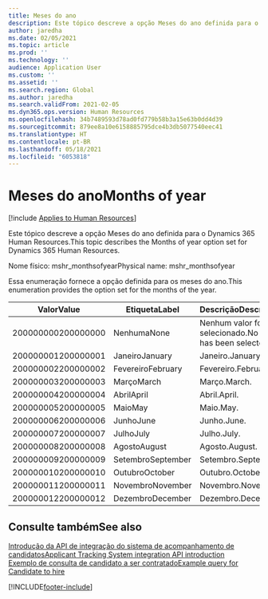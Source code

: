 ```yaml
---
title: Meses do ano
description: Este tópico descreve a opção Meses do ano definida para o Dynamics 365 Human Resources.
author: jaredha
ms.date: 02/05/2021
ms.topic: article
ms.prod: ''
ms.technology: ''
audience: Application User
ms.custom: ''
ms.assetid: ''
ms.search.region: Global
ms.author: jaredha
ms.search.validFrom: 2021-02-05
ms.dyn365.ops.version: Human Resources
ms.openlocfilehash: 34b7489593d78ad0fd779b58b3a15e63b0dd4d39
ms.sourcegitcommit: 879ee8a10e6158885795dce4b3db5077540eec41
ms.translationtype: HT
ms.contentlocale: pt-BR
ms.lasthandoff: 05/18/2021
ms.locfileid: "6053818"
---
```

# <a name="months-of-year"></a><span data-ttu-id="5561b-103">Meses do ano</span><span class="sxs-lookup"><span data-stu-id="5561b-103">Months of year</span></span>

[!include [Applies to Human Resources](../includes/applies-to-hr.md)]

<span data-ttu-id="5561b-104">Este tópico descreve a opção Meses do ano definida para o Dynamics 365 Human Resources.</span><span class="sxs-lookup"><span data-stu-id="5561b-104">This topic describes the Months of year option set for Dynamics 365 Human Resources.</span></span>

<span data-ttu-id="5561b-105">Nome físico: mshr_monthsofyear</span><span class="sxs-lookup"><span data-stu-id="5561b-105">Physical name: mshr_monthsofyear</span></span>

<span data-ttu-id="5561b-106">Essa enumeração fornece a opção definida para os meses do ano.</span><span class="sxs-lookup"><span data-stu-id="5561b-106">This enumeration provides the option set for the months of the year.</span></span>

| <span data-ttu-id="5561b-107">Valor</span><span class="sxs-lookup"><span data-stu-id="5561b-107">Value</span></span> | <span data-ttu-id="5561b-108">Etiqueta</span><span class="sxs-lookup"><span data-stu-id="5561b-108">Label</span></span> | <span data-ttu-id="5561b-109">Descrição</span><span class="sxs-lookup"><span data-stu-id="5561b-109">Description</span></span> |
| --- | --- | --- |
| <span data-ttu-id="5561b-110">200000000</span><span class="sxs-lookup"><span data-stu-id="5561b-110">200000000</span></span> | <span data-ttu-id="5561b-111">Nenhuma</span><span class="sxs-lookup"><span data-stu-id="5561b-111">None</span></span> | <span data-ttu-id="5561b-112">Nenhum valor foi selecionado.</span><span class="sxs-lookup"><span data-stu-id="5561b-112">No value has been selected.</span></span> |
| <span data-ttu-id="5561b-113">200000001</span><span class="sxs-lookup"><span data-stu-id="5561b-113">200000001</span></span> | <span data-ttu-id="5561b-114">Janeiro</span><span class="sxs-lookup"><span data-stu-id="5561b-114">January</span></span> | <span data-ttu-id="5561b-115">Janeiro.</span><span class="sxs-lookup"><span data-stu-id="5561b-115">January.</span></span> |
| <span data-ttu-id="5561b-116">200000002</span><span class="sxs-lookup"><span data-stu-id="5561b-116">200000002</span></span> | <span data-ttu-id="5561b-117">Fevereiro</span><span class="sxs-lookup"><span data-stu-id="5561b-117">February</span></span> | <span data-ttu-id="5561b-118">Fevereiro.</span><span class="sxs-lookup"><span data-stu-id="5561b-118">February.</span></span> |
| <span data-ttu-id="5561b-119">200000003</span><span class="sxs-lookup"><span data-stu-id="5561b-119">200000003</span></span> | <span data-ttu-id="5561b-120">Março</span><span class="sxs-lookup"><span data-stu-id="5561b-120">March</span></span> | <span data-ttu-id="5561b-121">Março.</span><span class="sxs-lookup"><span data-stu-id="5561b-121">March.</span></span> |
| <span data-ttu-id="5561b-122">200000004</span><span class="sxs-lookup"><span data-stu-id="5561b-122">200000004</span></span> | <span data-ttu-id="5561b-123">Abril</span><span class="sxs-lookup"><span data-stu-id="5561b-123">April</span></span> | <span data-ttu-id="5561b-124">Abril.</span><span class="sxs-lookup"><span data-stu-id="5561b-124">April.</span></span> |
| <span data-ttu-id="5561b-125">200000005</span><span class="sxs-lookup"><span data-stu-id="5561b-125">200000005</span></span> | <span data-ttu-id="5561b-126">Maio</span><span class="sxs-lookup"><span data-stu-id="5561b-126">May</span></span> | <span data-ttu-id="5561b-127">Maio.</span><span class="sxs-lookup"><span data-stu-id="5561b-127">May.</span></span> |
| <span data-ttu-id="5561b-128">200000006</span><span class="sxs-lookup"><span data-stu-id="5561b-128">200000006</span></span> | <span data-ttu-id="5561b-129">Junho</span><span class="sxs-lookup"><span data-stu-id="5561b-129">June</span></span> | <span data-ttu-id="5561b-130">Junho.</span><span class="sxs-lookup"><span data-stu-id="5561b-130">June.</span></span> |
| <span data-ttu-id="5561b-131">200000007</span><span class="sxs-lookup"><span data-stu-id="5561b-131">200000007</span></span> | <span data-ttu-id="5561b-132">Julho</span><span class="sxs-lookup"><span data-stu-id="5561b-132">July</span></span> | <span data-ttu-id="5561b-133">Julho.</span><span class="sxs-lookup"><span data-stu-id="5561b-133">July.</span></span> |
| <span data-ttu-id="5561b-134">200000008</span><span class="sxs-lookup"><span data-stu-id="5561b-134">200000008</span></span> | <span data-ttu-id="5561b-135">Agosto</span><span class="sxs-lookup"><span data-stu-id="5561b-135">August</span></span> | <span data-ttu-id="5561b-136">Agosto.</span><span class="sxs-lookup"><span data-stu-id="5561b-136">August.</span></span> |
| <span data-ttu-id="5561b-137">200000009</span><span class="sxs-lookup"><span data-stu-id="5561b-137">200000009</span></span> | <span data-ttu-id="5561b-138">Setembro</span><span class="sxs-lookup"><span data-stu-id="5561b-138">September</span></span> | <span data-ttu-id="5561b-139">Setembro.</span><span class="sxs-lookup"><span data-stu-id="5561b-139">September.</span></span> |
| <span data-ttu-id="5561b-140">200000010</span><span class="sxs-lookup"><span data-stu-id="5561b-140">200000010</span></span> | <span data-ttu-id="5561b-141">Outubro</span><span class="sxs-lookup"><span data-stu-id="5561b-141">October</span></span> | <span data-ttu-id="5561b-142">Outubro.</span><span class="sxs-lookup"><span data-stu-id="5561b-142">October.</span></span> |
| <span data-ttu-id="5561b-143">200000011</span><span class="sxs-lookup"><span data-stu-id="5561b-143">200000011</span></span> | <span data-ttu-id="5561b-144">Novembro</span><span class="sxs-lookup"><span data-stu-id="5561b-144">November</span></span> | <span data-ttu-id="5561b-145">Novembro.</span><span class="sxs-lookup"><span data-stu-id="5561b-145">November.</span></span> |
| <span data-ttu-id="5561b-146">200000012</span><span class="sxs-lookup"><span data-stu-id="5561b-146">200000012</span></span> | <span data-ttu-id="5561b-147">Dezembro</span><span class="sxs-lookup"><span data-stu-id="5561b-147">December</span></span> | <span data-ttu-id="5561b-148">Dezembro.</span><span class="sxs-lookup"><span data-stu-id="5561b-148">December.</span></span> |

## <a name="see-also"></a><span data-ttu-id="5561b-149">Consulte também</span><span class="sxs-lookup"><span data-stu-id="5561b-149">See also</span></span>

[<span data-ttu-id="5561b-150">Introdução da API de integração do sistema de acompanhamento de candidatos</span><span class="sxs-lookup"><span data-stu-id="5561b-150">Applicant Tracking System integration API introduction</span></span>](hr-admin-integration-ats-api-introduction.md)<br>
[<span data-ttu-id="5561b-151">Exemplo de consulta de candidato a ser contratado</span><span class="sxs-lookup"><span data-stu-id="5561b-151">Example query for Candidate to hire</span></span>](hr-admin-integration-ats-api-candidate-to-hire-example-query.md)


[!INCLUDE[footer-include](../includes/footer-banner.md)]